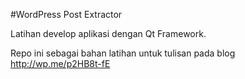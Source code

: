 #WordPress Post Extractor

Latihan develop aplikasi dengan Qt Framework.

Repo ini sebagai bahan latihan untuk tulisan pada blog <http://wp.me/p2HB8t-fE>